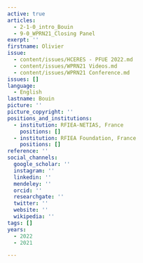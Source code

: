```yaml
---
active: true
articles:
  - 2-1-0_intro_Bouin
  - 9-0_WPRN21_Closing Panel
exerpt: ''
firstname: Olivier
issue:
  - content/issues/HCERES - PFUE 2022.md
  - content/issues/WPRN21 Videos.md
  - content/issues/WPRN21 Conference.md
issues: []
language:
  - English
lastname: Bouin
picture: ''
picture_copyright: ''
positions_and_institutions:
  - institution: RFIEA-NETIAS, France
    positions: []
  - institution: RFIEA Foundation, France
    positions: []
reference: ''
social_channels:
  google_scholar: ''
  instagram: ''
  linkedin: ''
  mendeley: ''
  orcid: ''
  researchgate: ''
  twitter: ''
  website: ''
  wikipedia: ''
tags: []
years:
  - 2022
  - 2021

---
```

